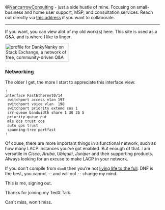 @[NancarrowConsulting](https://michaelnancarrow.com) - just a side hustle of mine. Focusing on small-business and home user support, MSP, and consultation services. Reach out directly via [this address](mailto:github-connect@michaelnancarrow.com) if you want to collaborate.


-----

If you want, you can view alot of my old work(s) here. This site is used as a Q&A, and is where I like to linger.

<a href="https://stackexchange.com/users/3557691"><img src="https://stackexchange.com/users/flair/3557691.png" width="208" height="58" alt="profile for DankyNanky on Stack Exchange, a network of free, community-driven Q&amp;A sites" title="profile for DankyNanky on Stack Exchange, a network of free, community-driven Q&amp;A sites"></a>

### Networking
The older I get, the more I start to appreciate this interface view: 
```
!
interface FastEthernet0/14
 switchport access vlan 197
 switchport voice vlan  198
 switchport priority extend cos 1
 srr-queue bandwidth share 1 30 35 5
 priority-queue out
 mls qos trust cos
 auto qos trust
 spanning-tree portfast
!
```
Of couse, there are more important things in a functional network, such as how many LACP instances you've got enabled. But enough of that. I am versatile in *Cisco*, *Aruba*, *Ubiquiti*, *Juniper* and their supporting products. Always looking for an excuse to make LACP in your network.

If you don't compile from `dom0` then you're not [living life to the full]([url](https://www.qubes-os.org/doc/how-to-install-software-in-dom0/)). DNF is the best, you cannot -- and will not -- change my mind. 

This is me, signing out.

Thanks for joining my TedX Talk.

Can't miss, won't miss.

